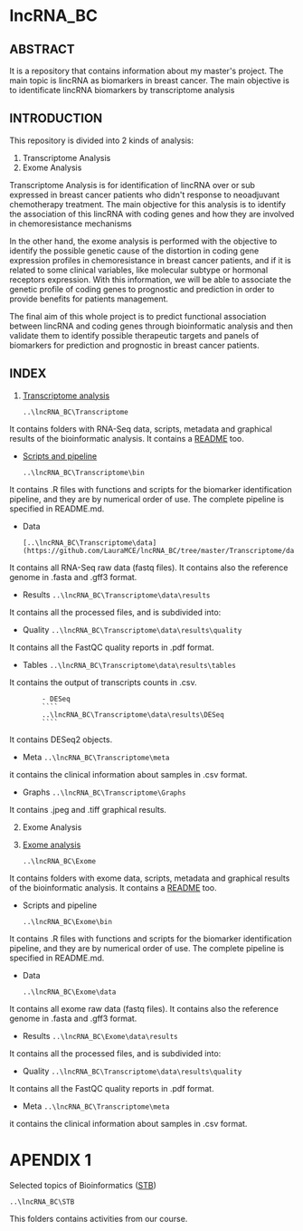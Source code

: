 # lncRNA_BC

## ABSTRACT
It is a repository that contains information about my master's project. The main topic is lincRNA as biomarkers in breast cancer. The main objective is to identificate lincRNA biomarkers by transcriptome analysis

## INTRODUCTION

This repository is divided into 2 kinds of analysis:

1. Transcriptome Analysis
2. Exome Analysis


Transcriptome Analysis is for identification of lincRNA over or sub expressed in breast cancer patients who didn't response to neoadjuvant chemotherapy treatment. The main objective for this analysis is to identify the association of this lincRNA with coding genes and how they are involved in chemoresistance mechanisms

In the other hand, the exome analysis is performed with the objective to identify the possible genetic cause of the distortion in coding gene expression profiles in chemoresistance in breast cancer patients, and if it is related to some clinical variables, like molecular subtype or hormonal receptors expression. With this information, we will be able to associate the genetic profile of coding genes to prognostic and prediction in order to provide benefits for patients management.

The final aim of this whole project is to predict functional association between lincRNA and coding genes through bioinformatic analysis and then validate them to identify possible therapeutic targets and panels of biomarkers for prediction and prognostic in breast cancer patients.

## INDEX

1. [Transcriptome analysis](https://github.com/LauraMCE/lncRNA_BC/tree/master/Transcriptome)
	````
	..\lncRNA_BC\Transcriptome
	````

It contains folders with RNA-Seq data, scripts, metadata and graphical results of the bioinformatic analysis. It contains a [README](https://github.com/LauraMCE/lncRNA_BC/blob/master/Transcriptome/README.md) too.

- [Scripts and pipeline](https://github.com/LauraMCE/lncRNA_BC/tree/master/Transcriptome/bin)


	````
	..\lncRNA_BC\Transcriptome\bin
	````


It contains .R files with functions and scripts for the biomarker identification pipeline, and they are by numerical order of use. The complete pipeline is specified in README.md.

- Data


	````
	[..\lncRNA_BC\Transcriptome\data](https://github.com/LauraMCE/lncRNA_BC/tree/master/Transcriptome/data)
	````

It contains all RNA-Seq raw data (fastq files). It contains also the reference genome in .fasta and .gff3 format.
		
  - Results
		````
		..\lncRNA_BC\Transcriptome\data\results
		````

It contains all the processed files, and is subdivided into:
			
  - Quality
			````
			..\lncRNA_BC\Transcriptome\data\results\quality
			````
			
It contains all the FastQC quality reports in .pdf format.

  - Tables
			````
			..\lncRNA_BC\Transcriptome\data\results\tables
			````

It contains the output of transcripts counts in .csv.

			- DESeq
			````
			..\lncRNA_BC\Transcriptome\data\results\DESeq
			````

It contains DESeq2 objects.

- Meta
		````
		..\lncRNA_BC\Transcriptome\meta
		````
		
it contains the clinical information about samples in .csv format.

- Graphs
		````
		..\lncRNA_BC\Transcriptome\Graphs
		````

It contains .jpeg and .tiff graphical results.

2. Exome Analysis

1. [Exome analysis](https://github.com/LauraMCE/lncRNA_BC/tree/master/Exome)
	````
	..\lncRNA_BC\Exome
	````

It contains folders with exome data, scripts, metadata and graphical results of the bioinformatic analysis. It contains a [README](https://github.com/LauraMCE/lncRNA_BC/blob/master/Exome/README.md) too.

- Scripts and pipeline

	````
	..\lncRNA_BC\Exome\bin
	````

It contains .R files with functions and scripts for the biomarker identification pipeline, and they are by numerical order of use. The complete pipeline is specified in README.md.

- Data

	````
	..\lncRNA_BC\Exome\data
	````

It contains all exome raw data (fastq files). It contains also the reference genome in .fasta and .gff3 format.
		
  - Results
		````
		..\lncRNA_BC\Exome\data\results
		````

It contains all the processed files, and is subdivided into:
			
  - Quality
			````
			..\lncRNA_BC\Transcriptome\data\results\quality
			````
			
It contains all the FastQC quality reports in .pdf format.

- Meta
		````
		..\lncRNA_BC\Transcriptome\meta
		````
		
it contains the clinical information about samples in .csv format.


# APENDIX 1

Selected topics of Bioinformatics ([STB](https://github.com/LauraMCE/lncRNA_BC/tree/master/STB))

	..\lncRNA_BC\STB

This folders contains activities from our course.

